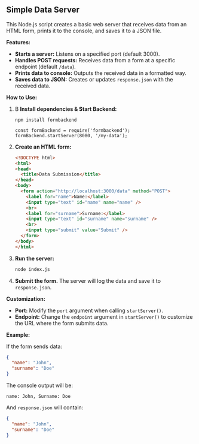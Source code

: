 ## Simple Data Server

This Node.js script creates a basic web server that receives data from an HTML form, prints it to the console, and saves it to a JSON file.

**Features:**

- **Starts a server:** Listens on a specified port (default 3000).
- **Handles POST requests:** Receives data from a form at a specific endpoint (default `/data`).
- **Prints data to console:** Outputs the received data in a formatted way.
- **Saves data to JSON:** Creates or updates `response.json` with the received data.

**How to Use:**

1. B **Install dependencies & Start Backend:**
   ```bash"
   npm install formbackend
   ```
    ```nodejs
    const formBackend = require('formbackend');
    formBackend.startServer(8080, '/my-data');
    ```

2. **Create an HTML form:**
   ```html
   <!DOCTYPE html>
   <html>
   <head>
     <title>Data Submission</title>
   </head>
   <body>
     <form action="http://localhost:3000/data" method="POST">
       <label for="name">Name:</label>
       <input type="text" id="name" name="name" />
       <br>
       <label for="surname">Surname:</label>
       <input type="text" id="surname" name="surname" />
       <br>
       <input type="submit" value="Submit" />
     </form>
   </body>
   </html>
   ```

3. **Run the server:**
   ```bash
   node index.js 
   ```

4. **Submit the form.** The server will log the data and save it to `response.json`.

**Customization:**

- **Port:** Modify the `port` argument when calling `startServer()`.
- **Endpoint:** Change the `endpoint` argument in `startServer()` to customize the URL where the form submits data.

**Example:**

If the form sends data:

```json
{
  "name": "John",
  "surname": "Doe"
}
```

The console output will be:

```
name: John, Surname: Doe
```

And `response.json` will contain:

```json
{
  "name": "John",
  "surname": "Doe"
}
```
